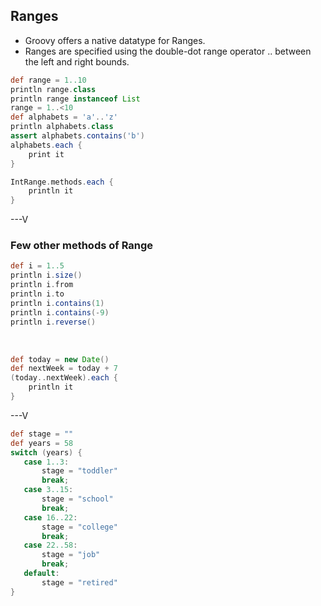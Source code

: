 ## Ranges
* Groovy offers a native datatype for Ranges.
* Ranges are specified using the double-dot range operator .. between the left and right bounds.

```groovy
def range = 1..10
println range.class
println range instanceof List
range = 1..<10
def alphabets = 'a'..'z'
println alphabets.class
assert alphabets.contains('b') 
alphabets.each {
    print it
}
```

```groovy
IntRange.methods.each { 
	println it
}
```

---V

### Few other methods of Range

```groovy
def i = 1..5
println i.size()
println i.from
println i.to
println i.contains(1)
println i.contains(-9)
println i.reverse()
```
<br>

```groovy
def today = new Date()
def nextWeek = today + 7
(today..nextWeek).each {
    println it
}
```

---V

```groovy
def stage = ""
def years = 58
switch (years) {
   case 1..3:
       stage = "toddler"
       break;
   case 3..15:
       stage = "school"
       break;
   case 16..22:
       stage = "college"
       break;
   case 22..58:
       stage = "job"
       break;
   default:
       stage = "retired"
}
```